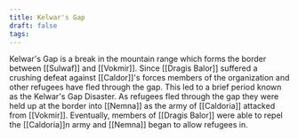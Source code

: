 ```yaml
---
title: Kelwar's Gap
draft: false
tags:
---
```

Kelwar's Gap is a break in the mountain range which forms the border between [[Sulwaf]] and [[Vokmir]]. Since [[Dragis Balor]] suffered a crushing defeat against [[Caldor]]'s forces members of the organization and other refugees have fled through the gap. This led to a brief period known as the Kelwar's Gap Disaster. As refugees fled through the gap they were held up at the border into [[Nemna]] as the army of [[Caldoria]] attacked from [[Vokmir]]. Eventually, members of [[Dragis Balor]] were able to repel the [[Caldoria]]n army and [[Nemna]] began to allow refugees in. 